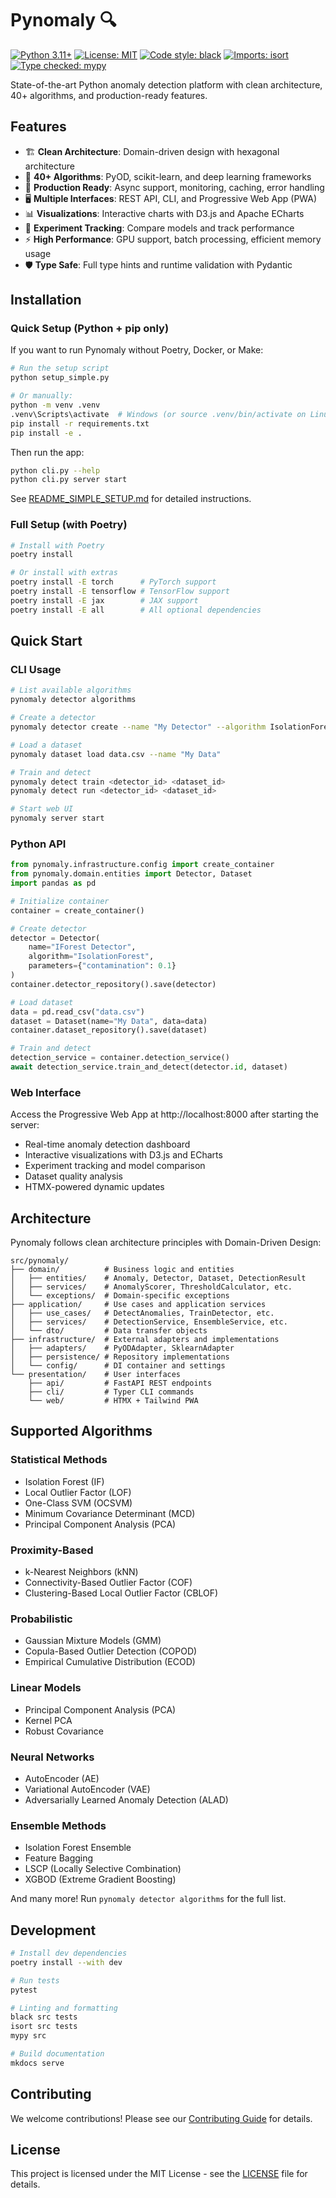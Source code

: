 # Pynomaly 🔍

[![Python 3.11+](https://img.shields.io/badge/python-3.11+-blue.svg)](https://www.python.org/downloads/)
[![License: MIT](https://img.shields.io/badge/License-MIT-yellow.svg)](https://opensource.org/licenses/MIT)
[![Code style: black](https://img.shields.io/badge/code%20style-black-000000.svg)](https://github.com/psf/black)
[![Imports: isort](https://img.shields.io/badge/%20imports-isort-%231674b1?style=flat&labelColor=ef8336)](https://pycqa.github.io/isort/)
[![Type checked: mypy](https://www.mypy-lang.org/static/mypy_badge.svg)](https://mypy-lang.org/)

State-of-the-art Python anomaly detection platform with clean architecture, 40+ algorithms, and production-ready features.

## Features

- 🏗️ **Clean Architecture**: Domain-driven design with hexagonal architecture
- 🔌 **40+ Algorithms**: PyOD, scikit-learn, and deep learning frameworks
- 🚀 **Production Ready**: Async support, monitoring, caching, error handling
- 🖥️ **Multiple Interfaces**: REST API, CLI, and Progressive Web App (PWA)
- 📊 **Visualizations**: Interactive charts with D3.js and Apache ECharts
- 🧪 **Experiment Tracking**: Compare models and track performance
- ⚡ **High Performance**: GPU support, batch processing, efficient memory usage
- 🛡️ **Type Safe**: Full type hints and runtime validation with Pydantic

## Installation

### Quick Setup (Python + pip only)

If you want to run Pynomaly without Poetry, Docker, or Make:

```bash
# Run the setup script
python setup_simple.py

# Or manually:
python -m venv .venv
.venv\Scripts\activate  # Windows (or source .venv/bin/activate on Linux/Mac)
pip install -r requirements.txt
pip install -e .
```

Then run the app:
```bash
python cli.py --help
python cli.py server start
```

See [README_SIMPLE_SETUP.md](README_SIMPLE_SETUP.md) for detailed instructions.

### Full Setup (with Poetry)

```bash
# Install with Poetry
poetry install

# Or install with extras
poetry install -E torch      # PyTorch support
poetry install -E tensorflow # TensorFlow support
poetry install -E jax        # JAX support
poetry install -E all        # All optional dependencies
```

## Quick Start

### CLI Usage

```bash
# List available algorithms
pynomaly detector algorithms

# Create a detector
pynomaly detector create --name "My Detector" --algorithm IsolationForest

# Load a dataset
pynomaly dataset load data.csv --name "My Data"

# Train and detect
pynomaly detect train <detector_id> <dataset_id>
pynomaly detect run <detector_id> <dataset_id>

# Start web UI
pynomaly server start
```

### Python API

```python
from pynomaly.infrastructure.config import create_container
from pynomaly.domain.entities import Detector, Dataset
import pandas as pd

# Initialize container
container = create_container()

# Create detector
detector = Detector(
    name="IForest Detector",
    algorithm="IsolationForest",
    parameters={"contamination": 0.1}
)
container.detector_repository().save(detector)

# Load dataset
data = pd.read_csv("data.csv")
dataset = Dataset(name="My Data", data=data)
container.dataset_repository().save(dataset)

# Train and detect
detection_service = container.detection_service()
await detection_service.train_and_detect(detector.id, dataset)
```

### Web Interface

Access the Progressive Web App at http://localhost:8000 after starting the server:

- Real-time anomaly detection dashboard
- Interactive visualizations with D3.js and ECharts
- Experiment tracking and model comparison
- Dataset quality analysis
- HTMX-powered dynamic updates

## Architecture

Pynomaly follows clean architecture principles with Domain-Driven Design:

```
src/pynomaly/
├── domain/          # Business logic and entities
│   ├── entities/    # Anomaly, Detector, Dataset, DetectionResult
│   ├── services/    # AnomalyScorer, ThresholdCalculator, etc.
│   └── exceptions/  # Domain-specific exceptions
├── application/     # Use cases and application services
│   ├── use_cases/   # DetectAnomalies, TrainDetector, etc.
│   ├── services/    # DetectionService, EnsembleService, etc.
│   └── dto/         # Data transfer objects
├── infrastructure/  # External adapters and implementations
│   ├── adapters/    # PyODAdapter, SklearnAdapter
│   ├── persistence/ # Repository implementations
│   └── config/      # DI container and settings
└── presentation/    # User interfaces
    ├── api/         # FastAPI REST endpoints
    ├── cli/         # Typer CLI commands
    └── web/         # HTMX + Tailwind PWA
```

## Supported Algorithms

### Statistical Methods
- Isolation Forest (IF)
- Local Outlier Factor (LOF)
- One-Class SVM (OCSVM)
- Minimum Covariance Determinant (MCD)
- Principal Component Analysis (PCA)

### Proximity-Based
- k-Nearest Neighbors (kNN)
- Connectivity-Based Outlier Factor (COF)
- Clustering-Based Local Outlier Factor (CBLOF)

### Probabilistic
- Gaussian Mixture Models (GMM)
- Copula-Based Outlier Detection (COPOD)
- Empirical Cumulative Distribution (ECOD)

### Linear Models
- Principal Component Analysis (PCA)
- Kernel PCA
- Robust Covariance

### Neural Networks
- AutoEncoder (AE)
- Variational AutoEncoder (VAE)
- Adversarially Learned Anomaly Detection (ALAD)

### Ensemble Methods
- Isolation Forest Ensemble
- Feature Bagging
- LSCP (Locally Selective Combination)
- XGBOD (Extreme Gradient Boosting)

And many more! Run `pynomaly detector algorithms` for the full list.

## Development

```bash
# Install dev dependencies
poetry install --with dev

# Run tests
pytest

# Linting and formatting
black src tests
isort src tests
mypy src

# Build documentation
mkdocs serve
```

## Contributing

We welcome contributions! Please see our [Contributing Guide](CONTRIBUTING.md) for details.

## License

This project is licensed under the MIT License - see the [LICENSE](LICENSE) file for details.